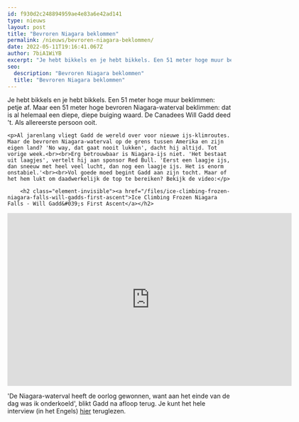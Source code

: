 ```yaml
---
id: f930d2c248894959ae4e83a6e42ad141
type: nieuws
layout: post
title: "Bevroren Niagara beklommen"
permalink: /nieuws/bevroren-niagara-beklommen/
date: 2022-05-11T19:16:41.067Z
author: 7biA1WiYB
excerpt: "Je hebt bikkels en je hebt bikkels. Een 51 meter hoge muur beklimmen: petje af. Maar een 51 meter hoge bevroren Niagara-waterval beklimmen: dat is al helemaal een diepe, diepe buiging waard. De Canadees Will Gadd deed 't. Als allereerste persoon ooit.  "
seo:
  description: "Bevroren Niagara beklommen"
  title: "Bevroren Niagara beklommen"
---
```

Je hebt bikkels en je hebt bikkels. Een 51 meter hoge muur beklimmen: petje af. Maar een 51 meter hoge bevroren Niagara-waterval beklimmen: dat is al helemaal een diepe, diepe buiging waard. De Canadees Will Gadd deed 't. Als allereerste persoon ooit.  

    <p>Al jarenlang vliegt Gadd de wereld over voor nieuwe ijs-klimroutes. Maar de bevroren Niagara-waterval op de grens tussen Amerika en zijn eigen land? 'No way, dat gaat nooit lukken', dacht hij altijd. Tot vorige week.<br><br>Erg betrouwbaar is Niagara-ijs niet. 'Het bestaat uit laagjes', vertelt hij aan sponsor Red Bull. 'Eerst een laagje ijs, dan sneeuw met heel veel lucht, dan nog een laagje ijs. Het is enorm onstabiel.'<br><br>Vol goede moed begint Gadd aan zijn tocht. Maar of het hem lukt om daadwerkelijk de top te bereiken? Bekijk de video:</p>
<p><div class="media media-element-container media-default"><div id="file-211" class="file file-video file-video-youtube">

        <h2 class="element-invisible"><a href="/files/ice-climbing-frozen-niagara-falls-will-gadds-first-ascent">Ice Climbing Frozen Niagara Falls - Will Gadd&#039;s First Ascent</a></h2>
    
  
  <div class="content">
    <div class="media-youtube-video media-element file-default media-youtube-1">
  <iframe class="media-youtube-player" width="640" height="390" title="Ice Climbing Frozen Niagara Falls - Will Gadd&#039;s First Ascent" src="https://www.youtube.com/embed/jU5i1WjRBhE?wmode=opaque&controls=" name="Ice Climbing Frozen Niagara Falls - Will Gadd&#039;s First Ascent" frameborder="0" allowfullscreen="">Video van Ice Climbing Frozen Niagara Falls - Will Gadd&amp;#039;s First Ascent</iframe>
</div>
  </div>

  
</div>
</div>
<p>'De Niagara-waterval heeft de oorlog gewonnen, want aan het einde van de dag was ik onderkoeld', blikt Gadd na afloop terug. Je kunt het hele interview (in het Engels) <a href="http://www.redbull.com/us/en/adventure/stories/1331702397954/will-gadd-ice-climbing-niagara-falls">hier</a> teruglezen.</p>  
